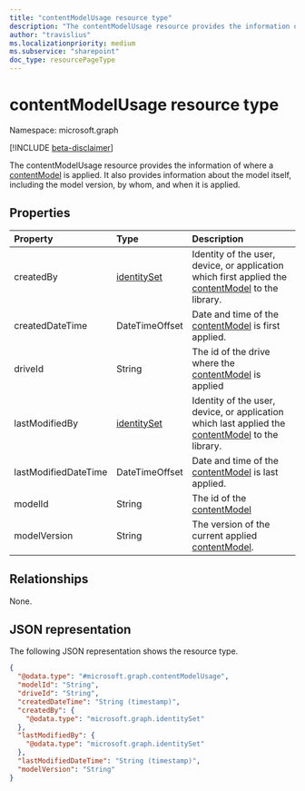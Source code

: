 ```yaml
---
title: "contentModelUsage resource type"
description: "The contentModelUsage resource provides the information of where a [contentModel](../resources/contentmodel.md) is applied."
author: "travislius"
ms.localizationpriority: medium
ms.subservice: "sharepoint"
doc_type: resourcePageType
---
```


# contentModelUsage resource type

Namespace: microsoft.graph

[!INCLUDE [beta-disclaimer](../../includes/beta-disclaimer.md)]

The contentModelUsage resource provides the information of where a [contentModel](../resources/contentmodel.md) is applied. It also provides information about the model itself, including the model version, by whom, and when it is applied.

## Properties
|Property|Type|Description|
|:---|:---|:---|
|createdBy|[identitySet](../resources/identityset.md)|Identity of the user, device, or application which first applied the [contentModel](../resources/contentmodel.md) to the library.|
|createdDateTime|DateTimeOffset|Date and time of the [contentModel](../resources/contentmodel.md) is first applied.|
|driveId|String|The id of the drive where the [contentModel](../resources/contentmodel.md) is applied|
|lastModifiedBy|[identitySet](../resources/identityset.md)|Identity of the user, device, or application which last applied the [contentModel](../resources/contentmodel.md) to the library.|
|lastModifiedDateTime|DateTimeOffset|Date and time of the [contentModel](../resources/contentmodel.md) is last applied.|
|modelId|String|The id of the [contentModel](../resources/contentmodel.md)|
|modelVersion|String|	The version of the current applied [contentModel](../resources/contentmodel.md).|

## Relationships
None.

## JSON representation
The following JSON representation shows the resource type.
<!-- {
  "blockType": "resource",
  "@odata.type": "microsoft.graph.contentModelUsage"
}
-->
``` json
{
  "@odata.type": "#microsoft.graph.contentModelUsage",
  "modelId": "String",
  "driveId": "String",
  "createdDateTime": "String (timestamp)",
  "createdBy": {
    "@odata.type": "microsoft.graph.identitySet"
  },
  "lastModifiedBy": {
    "@odata.type": "microsoft.graph.identitySet"
  },
  "lastModifiedDateTime": "String (timestamp)",
  "modelVersion": "String"
}
```

